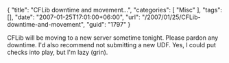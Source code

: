 {
	"title": "CFLib downtime and movement...",
	"categories": [
		"Misc"
	],
	"tags": [],
	"date": "2007-01-25T17:01:00+06:00",
	"url": "/2007/01/25/CFLib-downtime-and-movement",
	"guid": "1797"
}

CFLib will be moving to a new server sometime tonight. Please pardon any downtime. I'd also recommend not submitting a new UDF. Yes, I could put checks into play, but I'm lazy (grin).
